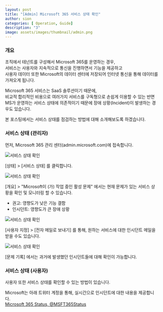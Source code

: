 ```yaml
---
layout: post
title: "[Admin] Microsoft 365 서비스 상태 확인"
author: sion
categories: [ Operation, Guide]
description: "3"
image: assets/images/thumbnail/admin.png
---
```




### 개요

조직에서 테넌트를 구성해서 Microsoft 365를 운영하는 경우,  
서비스는 사용자와 지속적으로 통신을 진행하면서 기능을 제공하고  
사용자 데이터 또한 Microsoft의 데이터 센터에 저장되어 인터넷 통신을 통해 데이터를 가져오게 됩니다.  

Microsoft 365 서비스는 SaaS 솔루션이기 때문에,  
비교적 합리적인 비용으로 여러가지 서비스를 구독형으로 손쉽게 이용할 수 있는 반면  
MS가 운영하는 서비스 상태에 의존적이기 때문에 장애 상황(Incident)이 발생하는 경우도 있습니다.  

본 포스팅에서는 서비스 상태를 점검하는 방법에 대해 소개해보도록 하겠습니다.  


### 서비스 상태 (관리자)

먼저, Microsoft 365 관리 센터(admin.microsoft.com)에 접속합니다.  

<img src="{{site.baseurl}}/assets/images/3/1.PNG" title="서비스 상태 확인">

[상태] > [서비스 상태] 를 클릭합니다.

<img src="{{site.baseurl}}/assets/images/3/2.PNG" title="서비스 상태 확인">

[개요] > "Microsoft이 (가) 작업 중인 활성 문제" 에서는 현재 문제가 있는 서비스 상황을 확인 및 모니터링 할 수 있습니다.  
- 권고: 영향도가 낮은 기능 결함  
- 인시던트: 영향도가 큰 장애 상황  

<img src="{{site.baseurl}}/assets/images/3/3.PNG" title="서비스 상태 확인">

[사용자 지정] > [전자 메일로 보내기] 를 통해, 원하는 서비스에 대한 인시던트 메일을 받을 수도 있습니다.  

<img src="{{site.baseurl}}/assets/images/3/4.PNG" title="서비스 상태 확인">

[문제 기록] 에서는 과거에 발생했던 인시던트들에 대해 확인이 가능합니다.  


### 서비스 상태 (사용자)

사용자 또한 서비스 상태를 확인할 수 있는 방법이 있습니다.  

Microsoft는 아래 트위터 계정을 통해, 실시간으로 인시던트에 대한 내용을 제공합니다.  
[Microsoft 365 Status, @MSFT365Status][1]



[1]: https://twitter.com/MSFT365Status
